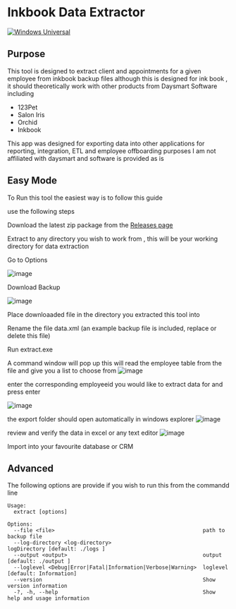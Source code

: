 # Inkbook Data Extractor
[![Windows Universal](https://github.com/tattoomachinegirl/inkbook-dataextractor/actions/workflows/build.yml/badge.svg)](https://github.com/tattoomachinegirl/inkbook-dataextractor/actions/workflows/build.yml)

## Purpose
This tool is designed to extract client and appointments for a given employee from inkbook backup files 
although this is designed for ink book ,  it should theoretically work with other products from Daysmart Software  including 

- 123Pet 
- Salon Iris
- Orchid
- Inkbook

This app was designed for exporting data into other applications for reporting, integration, ETL and employee offboarding  purposes 
I am not affiliated with daysmart and software is provided as is 

## Easy Mode

To Run this tool the easiest way is to follow this guide 

use the following steps 

Download the latest zip package from the [Releases page](https://github.com/tattoomachinegirl/inkbook-dataextractor/releases) 

Extract to any directory you wish to work from ,  this will be your working directory for data extraction 


Go to Options 


![image](https://user-images.githubusercontent.com/452012/122485029-f8757c00-cfa3-11eb-8de5-de652c73ea25.png)


Download Backup

![image](https://user-images.githubusercontent.com/452012/122484923-bc421b80-cfa3-11eb-8d70-8c34c5a3c8aa.png)


Place downloaaded file in the directory you extracted this tool into 

Rename the file data.xml 
(an example backup file is included, replace or delete this file)

Run extract.exe 

A command window will pop up 
this will read the employee table from the file 
and give you a list to choose from 
![image](https://user-images.githubusercontent.com/452012/122485594-56ef2a00-cfa5-11eb-9220-db313d75362b.png)

enter the corresponding employeeid you would like to extract data for and press enter 

![image](https://user-images.githubusercontent.com/452012/122485790-bf3e0b80-cfa5-11eb-931d-e7c355d30eb8.png)

the export folder should open automatically in windows explorer 
![image](https://user-images.githubusercontent.com/452012/122486203-94a08280-cfa6-11eb-9965-1e725fb9c10b.png)

review and verify the data in excel or any text editor 
![image](https://user-images.githubusercontent.com/452012/122486363-eea14800-cfa6-11eb-817b-c2c2f33bc9a0.png)

Import into your favourite database or CRM 


## Advanced 

The following options are provide if you wish to run this from the commandd line 

```
Usage:
  extract [options]

Options:
  --file <file>                                               path to backup file
  --log-directory <log-directory>                             logDirectory [default: ./logs ]
  --output <output>                                           output [default: ./output ]
  --loglevel <Debug|Error|Fatal|Information|Verbose|Warning>  loglevel [default: Information]
  --version                                                   Show version information
  -?, -h, --help                                              Show help and usage information
```


